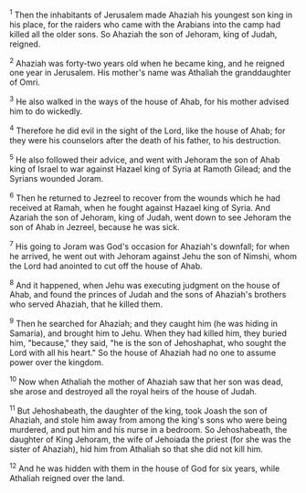 <sup>1</sup> 
Then the inhabitants of Jerusalem made Ahaziah his youngest son king in his place, for the raiders who came with the Arabians into the camp had killed all the older sons. So Ahaziah the son of Jehoram, king of Judah, reigned. 

<sup>2</sup> 
Ahaziah was forty-two years old when he became king, and he reigned one year in Jerusalem. His mother's name was Athaliah the granddaughter of Omri. 

<sup>3</sup> 
He also walked in the ways of the house of Ahab, for his mother advised him to do wickedly. 

<sup>4</sup> 
Therefore he did evil in the sight of the Lord, like the house of Ahab; for they were his counselors after the death of his father, to his destruction. 

<sup>5</sup> 
He also followed their advice, and went with Jehoram the son of Ahab king of Israel to war against Hazael king of Syria at Ramoth Gilead; and the Syrians wounded Joram. 

<sup>6</sup> 
Then he returned to Jezreel to recover from the wounds which he had received at Ramah, when he fought against Hazael king of Syria. And Azariah the son of Jehoram, king of Judah, went down to see Jehoram the son of Ahab in Jezreel, because he was sick. 

<sup>7</sup> 
His going to Joram was God's occasion for Ahaziah's downfall; for when he arrived, he went out with Jehoram against Jehu the son of Nimshi, whom the Lord had anointed to cut off the house of Ahab. 

<sup>8</sup> 
And it happened, when Jehu was executing judgment on the house of Ahab, and found the princes of Judah and the sons of Ahaziah's brothers who served Ahaziah, that he killed them. 

<sup>9</sup> 
Then he searched for Ahaziah; and they caught him (he was hiding in Samaria), and brought him to Jehu. When they had killed him, they buried him, "because," they said, "he is the son of Jehoshaphat, who sought the Lord with all his heart." So the house of Ahaziah had no one to assume power over the kingdom.

<sup>10</sup> 
Now when Athaliah the mother of Ahaziah saw that her son was dead, she arose and destroyed all the royal heirs of the house of Judah. 

<sup>11</sup> 
But Jehoshabeath, the daughter of the king, took Joash the son of Ahaziah, and stole him away from among the king's sons who were being murdered, and put him and his nurse in a bedroom. So Jehoshabeath, the daughter of King Jehoram, the wife of Jehoiada the priest (for she was the sister of Ahaziah), hid him from Athaliah so that she did not kill him. 

<sup>12</sup> 
And he was hidden with them in the house of God for six years, while Athaliah reigned over the land.